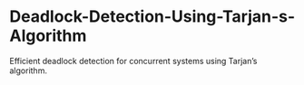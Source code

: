 # Deadlock-Detection-Using-Tarjan-s-Algorithm
Efficient deadlock detection for concurrent systems using Tarjan’s algorithm.
